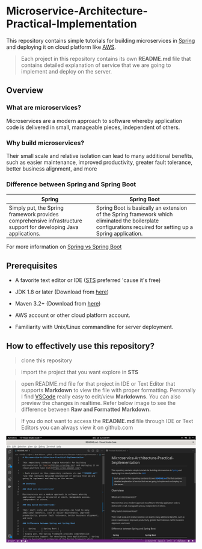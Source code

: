 # Microservice-Architecture-Practical-Implementation

This repository contains simple tutorials for building microservices in [Spring](https://spring.io/) and deploying it on cloud platform like [AWS](https://aws.amazon.com/).

> Each project in this repository contains its own **README.md** file that contains detailed explanation of service that we are going to implement and deploy on the server. 

## Overview

### What are microservices?

Microservices are a modern approach to software whereby application code is delivered in small, manageable pieces, independent of others.

### Why build microservices?

Their small scale and relative isolation can lead to many additional benefits, such as easier maintenance, improved productivity, greater fault tolerance, better business alignment, and more

### Difference between Spring and Spring Boot

|    Spring     | Spring Boot |
| ------------- | ------------- |
| Simply put, the Spring framework provides comprehensive infrastructure support for developing Java applications. | Spring Boot is basically an extension of the Spring framework which eliminated the boilerplate configurations required for setting up a Spring application.  |

For more information on [Spring vs Spring Boot](https://www.baeldung.com/spring-vs-spring-boot)

## Prerequisites

* A favorite text editor or IDE ([STS](https://spring.io/tools) preferred 'cause it's free)

* JDK 1.8 or later (Download from [here](https://www.oracle.com/java/technologies/javase-downloads.html))
 
* Maven 3.2+ (Download from [here](https://maven.apache.org/download.cgi))

* AWS account or other cloud platform account.

* Familiarity with Unix/Linux commandline for server deployment.

## How to effectively use this repository?

> clone this repository

> import the project that you want explore in **STS**

> open README.md file for that project in IDE or Text Editor that supports **Markdown** to view the file with proper formatting. Personally I find [VSCode](https://code.visualstudio.com/download) really easy to edit/view **Markdowns**. You can also preview the changes in realtime. Refer below image to see the difference between **Raw and Formatted Markdown.**

> If you do not want to access the **README.md** file through IDE or Text Editors you can always view it on github.com

![Raw vs Formatted Markdown](static/rawvsformattedMD.png)